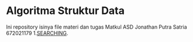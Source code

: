 # Algoritma Struktur Data
Ini repository isinya file materi dan tugas Matkul ASD Jonathan Putra Satria 672021179
1.<a href="https://github.com/JonathanPS1/ASD/tree/main/SEARCHING">SEARCHING</a>.
